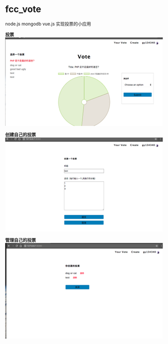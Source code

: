 # fcc_vote


node.js mongodb vue.js 实现投票的小应用

**投票**
![](client/assets/img/vote.png)

**创建自己的投票**
![](client/assets/img/create.png)

**管理自己的投票**
![](client/assets/img/yours.png)